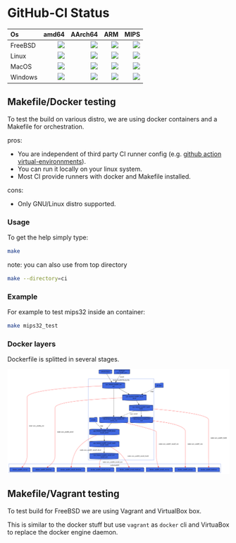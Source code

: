 # GitHub-CI Status
| Os                    | amd64                 | AArch64               | ARM                   | MIPS                  |
| :--                   | --:                   | --:                   | --:                   | --:                   |
| FreeBSD               | [![][img_1a]][lnk_1a] | ![][img_na]           | ![][img_na]           | ![][img_na]           |
| Linux                 | [![][img_2a]][lnk_2a] | [![][img_2b]][lnk_2b] | [![][img_2c]][lnk_2c] | [![][img_2d]][lnk_2d] |
| MacOS                 | [![][img_3a]][lnk_3a] | ![][img_na]           | ![][img_na]           | ![][img_na]           |
| Windows               | [![][img_4a]][lnk_4a] | ![][img_na]           | ![][img_na]           | ![][img_na]           |

[img_na]: https://img.shields.io/badge/build-N%2FA-lightgrey
[lnk_1a]: https://github.com/google/cpu_features/actions/workflows/amd64_freebsd_cmake.yml
[img_1a]: https://img.shields.io/github/workflow/status/google/cpu_features/amd64%20FreeBSD%20CMake/main
[lnk_2a]: https://github.com/google/cpu_features/actions/workflows/amd64_linux_cmake.yml
[img_2a]: https://img.shields.io/github/workflow/status/google/cpu_features/amd64%20Linux%20CMake/main
[lnk_3a]: https://github.com/google/cpu_features/actions/workflows/amd64_macos_cmake.yml
[img_3a]: https://img.shields.io/github/workflow/status/google/cpu_features/amd64%20MacOS%20CMake/main
[lnk_4a]: https://github.com/google/cpu_features/actions/workflows/amd64_windows_cmake.yml
[img_4a]: https://img.shields.io/github/workflow/status/google/cpu_features/amd64%20Windows%20CMake/main
[lnk_2b]: https://github.com/google/cpu_features/actions/workflows/aarch64_linux_cmake.yml
[img_2b]: https://img.shields.io/github/workflow/status/google/cpu_features/AArch64%20Linux%20CMake/main
[lnk_2c]: https://github.com/google/cpu_features/actions/workflows/arm_linux_cmake.yml
[img_2c]: https://img.shields.io/github/workflow/status/google/cpu_features/ARM%20Linux%20CMake/main
[lnk_2d]: https://github.com/google/cpu_features/actions/workflows/mips_linux_cmake.yml
[img_2d]: https://img.shields.io/github/workflow/status/google/cpu_features/MIPS%20Linux%20CMake/main

## Makefile/Docker testing
To test the build on various distro, we are using docker containers and a Makefile for orchestration.

pros:
* You are independent of third party CI runner config
  (e.g. [github action virtual-environnments](https://github.com/actions/virtual-environments)).
* You can run it locally on your linux system.
* Most CI provide runners with docker and Makefile installed.

cons:
* Only GNU/Linux distro supported.

### Usage
To get the help simply type:
```sh
make
```

note: you can also use from top directory
```sh
make --directory=ci
```

### Example
For example to test mips32 inside an container:
```sh
make mips32_test
```

### Docker layers
Dockerfile is splitted in several stages.

![docker](doc/docker.svg)


## Makefile/Vagrant testing
To test build for FreeBSD we are using Vagrant and VirtualBox box.

This is similar to the docker stuff but use `vagrant` as `docker` cli and
VirtuaBox to replace the docker engine daemon.
